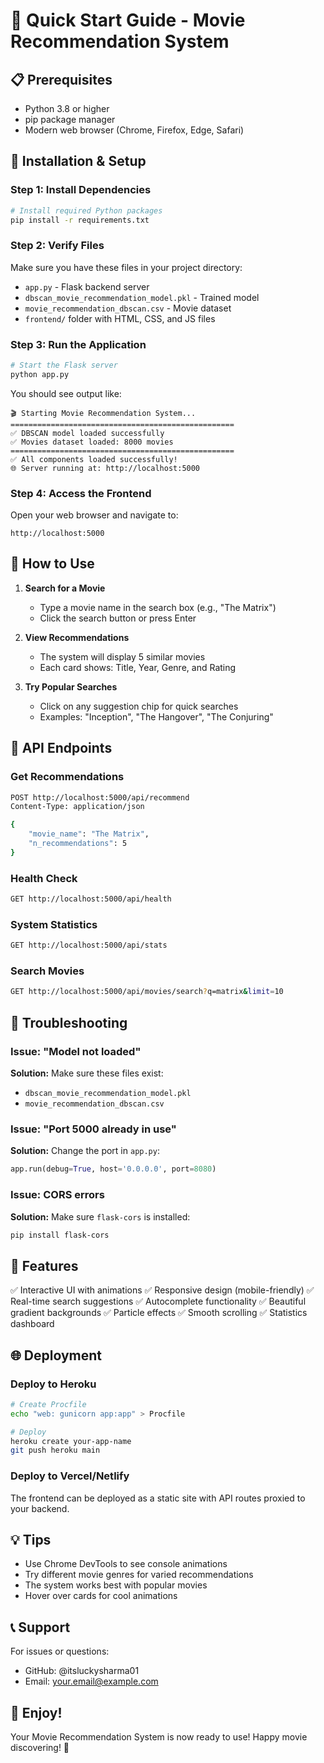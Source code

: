 # 🚀 Quick Start Guide - Movie Recommendation System

## 📋 Prerequisites

- Python 3.8 or higher
- pip package manager
- Modern web browser (Chrome, Firefox, Edge, Safari)

## 🔧 Installation & Setup

### Step 1: Install Dependencies

```bash
# Install required Python packages
pip install -r requirements.txt
```

### Step 2: Verify Files

Make sure you have these files in your project directory:

- `app.py` - Flask backend server
- `dbscan_movie_recommendation_model.pkl` - Trained model
- `movie_recommendation_dbscan.csv` - Movie dataset
- `frontend/` folder with HTML, CSS, and JS files

### Step 3: Run the Application

```bash
# Start the Flask server
python app.py
```

You should see output like:

```
🎬 Starting Movie Recommendation System...
==================================================
✅ DBSCAN model loaded successfully
✅ Movies dataset loaded: 8000 movies
==================================================
✅ All components loaded successfully!
🌐 Server running at: http://localhost:5000
```

### Step 4: Access the Frontend

Open your web browser and navigate to:

```
http://localhost:5000
```

## 🎯 How to Use

1. **Search for a Movie**

   - Type a movie name in the search box (e.g., "The Matrix")
   - Click the search button or press Enter

2. **View Recommendations**

   - The system will display 5 similar movies
   - Each card shows: Title, Year, Genre, and Rating

3. **Try Popular Searches**
   - Click on any suggestion chip for quick searches
   - Examples: "Inception", "The Hangover", "The Conjuring"

## 🔌 API Endpoints

### Get Recommendations

```bash
POST http://localhost:5000/api/recommend
Content-Type: application/json

{
    "movie_name": "The Matrix",
    "n_recommendations": 5
}
```

### Health Check

```bash
GET http://localhost:5000/api/health
```

### System Statistics

```bash
GET http://localhost:5000/api/stats
```

### Search Movies

```bash
GET http://localhost:5000/api/movies/search?q=matrix&limit=10
```

## 🐛 Troubleshooting

### Issue: "Model not loaded"

**Solution:** Make sure these files exist:

- `dbscan_movie_recommendation_model.pkl`
- `movie_recommendation_dbscan.csv`

### Issue: "Port 5000 already in use"

**Solution:** Change the port in `app.py`:

```python
app.run(debug=True, host='0.0.0.0', port=8080)
```

### Issue: CORS errors

**Solution:** Make sure `flask-cors` is installed:

```bash
pip install flask-cors
```

## 📱 Features

✅ Interactive UI with animations
✅ Responsive design (mobile-friendly)
✅ Real-time search suggestions
✅ Autocomplete functionality
✅ Beautiful gradient backgrounds
✅ Particle effects
✅ Smooth scrolling
✅ Statistics dashboard

## 🌐 Deployment

### Deploy to Heroku

```bash
# Create Procfile
echo "web: gunicorn app:app" > Procfile

# Deploy
heroku create your-app-name
git push heroku main
```

### Deploy to Vercel/Netlify

The frontend can be deployed as a static site with API routes proxied to your backend.

## 💡 Tips

- Use Chrome DevTools to see console animations
- Try different movie genres for varied recommendations
- The system works best with popular movies
- Hover over cards for cool animations

## 📞 Support

For issues or questions:

- GitHub: @itsluckysharma01
- Email: your.email@example.com

## 🎉 Enjoy!

Your Movie Recommendation System is now ready to use!
Happy movie discovering! 🍿
